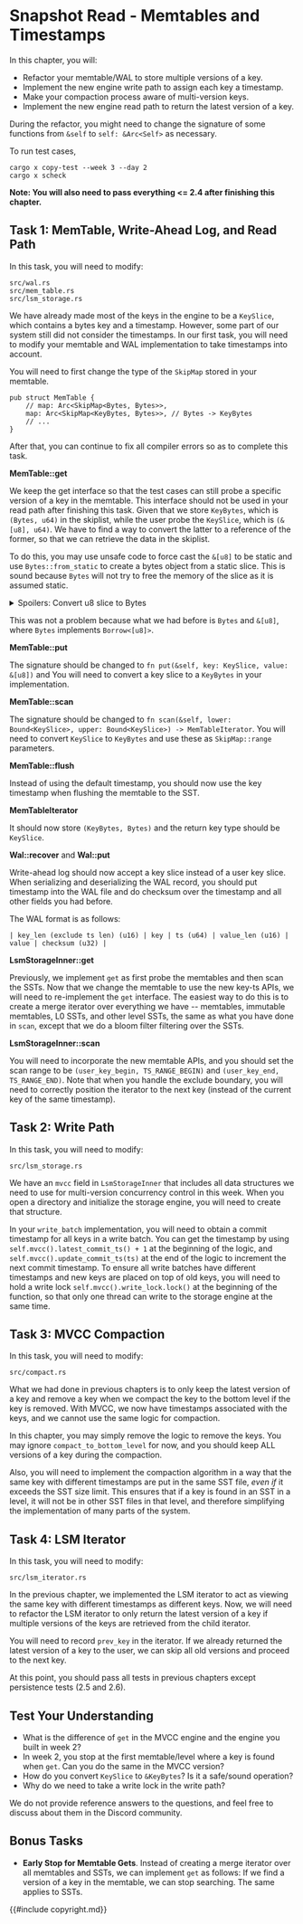 # Snapshot Read - Memtables and Timestamps

In this chapter, you will:

* Refactor your memtable/WAL to store multiple versions of a key.
* Implement the new engine write path to assign each key a timestamp.
* Make your compaction process aware of multi-version keys.
* Implement the new engine read path to return the latest version of a key.

During the refactor, you might need to change the signature of some functions from `&self` to `self: &Arc<Self>` as necessary.

To run test cases,

```
cargo x copy-test --week 3 --day 2
cargo x scheck
```

**Note: You will also need to pass everything <= 2.4 after finishing this chapter.**

## Task 1: MemTable, Write-Ahead Log, and Read Path

In this task, you will need to modify:

```
src/wal.rs
src/mem_table.rs
src/lsm_storage.rs
```

We have already made most of the keys in the engine to be a `KeySlice`, which contains a bytes key and a timestamp. However, some part of our system still did not consider the timestamps. In our first task, you will need to modify your memtable and WAL implementation to take timestamps into account.

You will need to first change the type of the `SkipMap` stored in your memtable.

```rust,no_run
pub struct MemTable {
    // map: Arc<SkipMap<Bytes, Bytes>>,
    map: Arc<SkipMap<KeyBytes, Bytes>>, // Bytes -> KeyBytes
    // ...
}
```

After that, you can continue to fix all compiler errors so as to complete this task.

**MemTable::get**

We keep the get interface so that the test cases can still probe a specific version of a key in the memtable. This interface should not be used in your read path after finishing this task. Given that we store `KeyBytes`, which is `(Bytes, u64)` in the skiplist, while the user probe the `KeySlice`, which is `(&[u8], u64)`. We have to find a way to convert the latter to a reference of the former, so that we can retrieve the data in the skiplist.

To do this, you may use unsafe code to force cast the `&[u8]` to be static and use `Bytes::from_static` to create a bytes object from a static slice. This is sound because `Bytes` will not try to free the memory of the slice as it is assumed static.

<details>

<summary>Spoilers: Convert u8 slice to Bytes</summary>

```rust,no_run
Bytes::from_static(unsafe { std::mem::transmute(key.key_ref()) })
```

</details>

This was not a problem because what we had before is `Bytes` and `&[u8]`, where `Bytes` implements `Borrow<[u8]>`.

**MemTable::put**

The signature should be changed to `fn put(&self, key: KeySlice, value: &[u8])` and You will need to convert a key slice to a `KeyBytes` in your implementation.

**MemTable::scan**

The signature should be changed to `fn scan(&self, lower: Bound<KeySlice>, upper: Bound<KeySlice>) -> MemTableIterator`. You will need to convert `KeySlice` to `KeyBytes` and use these as `SkipMap::range` parameters.

**MemTable::flush**

Instead of using the default timestamp, you should now use the key timestamp when flushing the memtable to the SST.

**MemTableIterator**

It should now store `(KeyBytes, Bytes)` and the return key type should be `KeySlice`.

**Wal::recover** and **Wal::put**

Write-ahead log should now accept a key slice instead of a user key slice. When serializing and deserializing the WAL record, you should put timestamp into the WAL file and do checksum over the timestamp and all other fields you had before.

The WAL format is as follows:

```
| key_len (exclude ts len) (u16) | key | ts (u64) | value_len (u16) | value | checksum (u32) |
```

**LsmStorageInner::get**

Previously, we implement `get` as first probe the memtables and then scan the SSTs. Now that we change the memtable to use the new key-ts APIs, we will need to re-implement the `get` interface. The easiest way to do this is to create a merge iterator over everything we have -- memtables, immutable memtables, L0 SSTs, and other level SSTs, the same as what you have done in `scan`, except that we do a bloom filter filtering over the SSTs.

**LsmStorageInner::scan**

You will need to incorporate the new memtable APIs, and you should set the scan range to be `(user_key_begin, TS_RANGE_BEGIN)` and `(user_key_end, TS_RANGE_END)`. Note that when you handle the exclude boundary, you will need to correctly position the iterator to the next key (instead of the current key of the same timestamp).

## Task 2: Write Path

In this task, you will need to modify:

```
src/lsm_storage.rs
```

We have an `mvcc` field in `LsmStorageInner` that includes all data structures we need to use for multi-version concurrency control in this week. When you open a directory and initialize the storage engine, you will need to create that structure.

In your `write_batch` implementation, you will need to obtain a commit timestamp for all keys in a write batch. You can get the timestamp by using `self.mvcc().latest_commit_ts() + 1` at the beginning of the logic, and `self.mvcc().update_commit_ts(ts)` at the end of the logic to increment the next commit timestamp. To ensure all write batches have different timestamps and new keys are placed on top of old keys, you will need to hold a write lock `self.mvcc().write_lock.lock()` at the beginning of the function, so that only one thread can write to the storage engine at the same time.

## Task 3: MVCC Compaction

In this task, you will need to modify:

```
src/compact.rs
```

What we had done in previous chapters is to only keep the latest version of a key and remove a key when we compact the key to the bottom level if the key is removed. With MVCC, we now have timestamps associated with the keys, and we cannot use the same logic for compaction. 

In this chapter, you may simply remove the logic to remove the keys. You may ignore `compact_to_bottom_level` for now, and you should keep ALL versions of a key during the compaction.

Also, you will need to implement the compaction algorithm in a way that the same key with different timestamps are put in the same SST file, *even if* it exceeds the SST size limit. This ensures that if a key is found in an SST in a level, it will not be in other SST files in that level, and therefore simplifying the implementation of many parts of the system.

## Task 4: LSM Iterator

In this task, you will need to modify:

```
src/lsm_iterator.rs
```

In the previous chapter, we implemented the LSM iterator to act as viewing the same key with different timestamps as different keys. Now, we will need to refactor the LSM iterator to only return the latest version of a key if multiple versions of the keys are retrieved from the child iterator.

You will need to record `prev_key` in the iterator. If we already returned the latest version of a key to the user, we can skip all old versions and proceed to the next key.

At this point, you should pass all tests in previous chapters except persistence tests (2.5 and 2.6).

## Test Your Understanding

* What is the difference of `get` in the MVCC engine and the engine you built in week 2?
* In week 2, you stop at the first memtable/level where a key is found when `get`. Can you do the same in the MVCC version?
* How do you convert `KeySlice` to `&KeyBytes`? Is it a safe/sound operation?
* Why do we need to take a write lock in the write path?

We do not provide reference answers to the questions, and feel free to discuss about them in the Discord community.

## Bonus Tasks

* **Early Stop for Memtable Gets**. Instead of creating a merge iterator over all memtables and SSTs, we can implement `get` as follows: If we find a version of a key in the memtable, we can stop searching. The same applies to SSTs.

{{#include copyright.md}}
